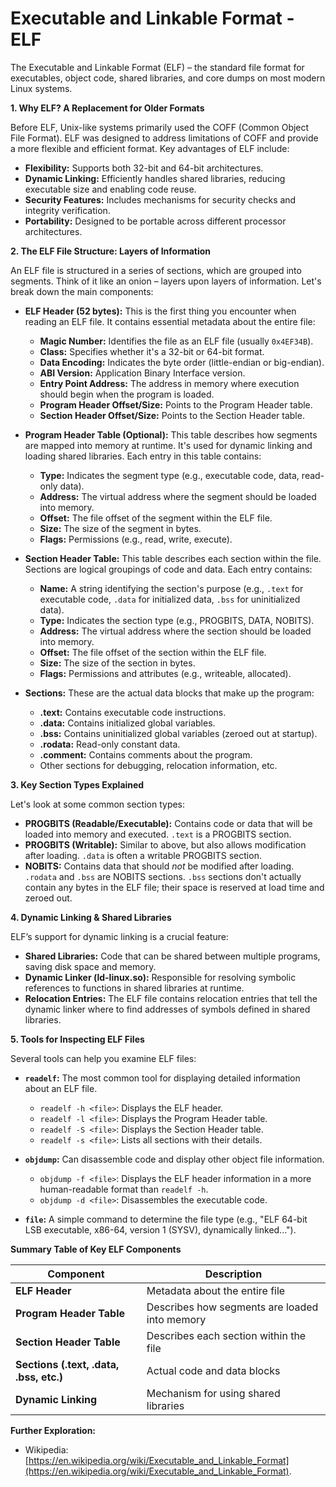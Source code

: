 # Executable and Linkable Format - ELF

The Executable and Linkable Format (ELF) – the standard file format for executables, object code, shared libraries, and core dumps on most modern Linux systems.

**1. Why ELF? A Replacement for Older Formats**

Before ELF, Unix-like systems primarily used the COFF (Common Object File Format).  ELF was designed to address limitations of COFF and provide a more flexible and efficient format. Key advantages of ELF include:

*   **Flexibility:** Supports both 32-bit and 64-bit architectures.
*   **Dynamic Linking:** Efficiently handles shared libraries, reducing executable size and enabling code reuse.
*   **Security Features:** Includes mechanisms for security checks and integrity verification.
*   **Portability:** Designed to be portable across different processor architectures.

**2. The ELF File Structure: Layers of Information**

An ELF file is structured in a series of sections, which are grouped into segments. Think of it like an onion – layers upon layers of information. Let's break down the main components:

*   **ELF Header (52 bytes):** This is the first thing you encounter when reading an ELF file. It contains essential metadata about the entire file:
    *   **Magic Number:** Identifies the file as an ELF file (usually `0x4EF34B`).
    *   **Class:** Specifies whether it's a 32-bit or 64-bit format.
    *   **Data Encoding:**  Indicates the byte order (little-endian or big-endian).
    *   **ABI Version:** Application Binary Interface version.
    *   **Entry Point Address:** The address in memory where execution should begin when the program is loaded.
    *   **Program Header Offset/Size:** Points to the Program Header table.
    *   **Section Header Offset/Size:** Points to the Section Header table.

*   **Program Header Table (Optional):** This table describes how segments are mapped into memory at runtime. It's used for dynamic linking and loading shared libraries. Each entry in this table contains:
    *   **Type:**  Indicates the segment type (e.g., executable code, data, read-only data).
    *   **Address:** The virtual address where the segment should be loaded into memory.
    *   **Offset:** The file offset of the segment within the ELF file.
    *   **Size:** The size of the segment in bytes.
    *   **Flags:** Permissions (e.g., read, write, execute).

*   **Section Header Table:** This table describes each section within the file. Sections are logical groupings of code and data. Each entry contains:
    *   **Name:** A string identifying the section's purpose (e.g., `.text` for executable code, `.data` for initialized data, `.bss` for uninitialized data).
    *   **Type:**  Indicates the section type (e.g., PROGBITS, DATA, NOBITS).
    *   **Address:** The virtual address where the section should be loaded into memory.
    *   **Offset:** The file offset of the section within the ELF file.
    *   **Size:** The size of the section in bytes.
    *   **Flags:** Permissions and attributes (e.g., writeable, allocated).

*   **Sections:** These are the actual data blocks that make up the program:
    *   **.text:** Contains executable code instructions.
    *   **.data:** Contains initialized global variables.
    *   **.bss:** Contains uninitialized global variables (zeroed out at startup).
    *   **.rodata:** Read-only constant data.
    *   **.comment:**  Contains comments about the program.
    *   Other sections for debugging, relocation information, etc.

**3. Key Section Types Explained**

Let's look at some common section types:

*   **PROGBITS (Readable/Executable):** Contains code or data that will be loaded into memory and executed.  `.text` is a PROGBITS section.
*   **PROGBITS (Writable):** Similar to above, but also allows modification after loading. `.data` is often a writable PROGBITS section.
*   **NOBITS:** Contains data that should *not* be modified after loading. `.rodata` and `.bss` are NOBITS sections.  `.bss` sections don't actually contain any bytes in the ELF file; their space is reserved at load time and zeroed out.

**4. Dynamic Linking & Shared Libraries**

ELF’s support for dynamic linking is a crucial feature:

*   **Shared Libraries:** Code that can be shared between multiple programs, saving disk space and memory.
*   **Dynamic Linker (ld-linux.so):**  Responsible for resolving symbolic references to functions in shared libraries at runtime.
*   **Relocation Entries:** The ELF file contains relocation entries that tell the dynamic linker where to find addresses of symbols defined in shared libraries.

**5. Tools for Inspecting ELF Files**

Several tools can help you examine ELF files:

*   **`readelf`:**  The most common tool for displaying detailed information about an ELF file.
    *   `readelf -h <file>`: Displays the ELF header.
    *   `readelf -l <file>`: Displays the Program Header table.
    *   `readelf -S <file>`: Displays the Section Header table.
    *   `readelf -s <file>`: Lists all sections with their details.

*   **`objdump`:**  Can disassemble code and display other object file information.
    *   `objdump -f <file>`: Displays the ELF header information in a more human-readable format than `readelf -h`.
    *   `objdump -d <file>`: Disassembles the executable code.

*   **`file`:**  A simple command to determine the file type (e.g., "ELF 64-bit LSB executable, x86-64, version 1 (SYSV), dynamically linked...").



**Summary Table of Key ELF Components**

| Component | Description |
|---|---|
| **ELF Header** | Metadata about the entire file |
| **Program Header Table** | Describes how segments are loaded into memory |
| **Section Header Table** | Describes each section within the file |
| **Sections (.text, .data, .bss, etc.)** | Actual code and data blocks |
| **Dynamic Linking** | Mechanism for using shared libraries |

**Further Exploration:**

*   Wikipedia: [https://en.wikipedia.org/wiki/Executable_and_Linkable_Format](https://en.wikipedia.org/wiki/Executable_and_Linkable_Format).
